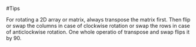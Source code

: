 #Tips

For rotating a 2D array or matrix, always transpose the matrix first. Then flip or swap the columns in case of clockwise rotation or swap the rows in case of anticlockwise rotation. One whole operatio of transpose and swap flips it by 90.


